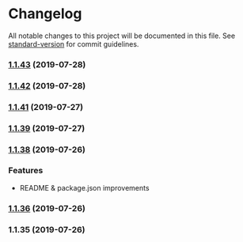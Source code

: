 # Changelog

All notable changes to this project will be documented in this file. See [standard-version](https://github.com/conventional-changelog/standard-version) for commit guidelines.

### [1.1.43](https://github.com/rmartone/missionlog/compare/v1.1.42...v1.1.43) (2019-07-28)



### [1.1.42](https://github.com/rmartone/missionlog/compare/v1.1.41...v1.1.42) (2019-07-28)



### [1.1.41](https://github.com/rmartone/missionlog/compare/v1.1.39...v1.1.41) (2019-07-27)



### [1.1.39](https://github.com/rmartone/missionlog/compare/v1.1.38...v1.1.39) (2019-07-27)



### [1.1.38](https://github.com/rmartone/missionlog/compare/v1.1.35...v1.1.38) (2019-07-26)

### Features

* README & package.json improvements

### [1.1.36](https://github.com/rmartone/missionlog/compare/v1.1.35...v1.1.36) (2019-07-26)



### 1.1.35 (2019-07-26)
